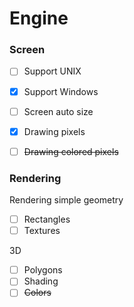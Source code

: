 # Engine

### Screen 

- [ ] Support UNIX
- [x] Support Windows
- [ ] Screen auto size
- [x] Drawing pixels
- [ ] ~~Drawing colored pixels~~


### Rendering

Rendering simple geometry

- [ ] Rectangles
- [ ] Textures

3D

- [ ] Polygons
- [ ] Shading
- [ ] ~~Colors~~